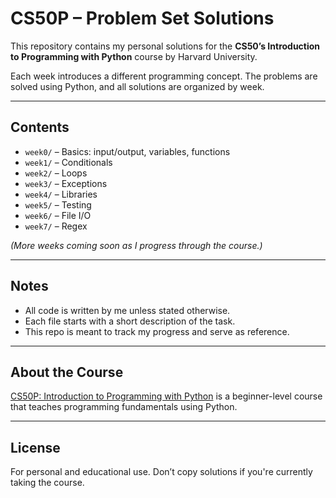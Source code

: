 # CS50P – Problem Set Solutions

This repository contains my personal solutions for the **CS50’s Introduction to Programming with Python** course by Harvard University.

Each week introduces a different programming concept. The problems are solved using Python, and all solutions are organized by week.

---

## Contents

- `week0/` – Basics: input/output, variables, functions
- `week1/` – Conditionals
- `week2/` – Loops
- `week3/` – Exceptions
- `week4/` – Libraries
- `week5/` – Testing
- `week6/` – File I/O
- `week7/` – Regex

*(More weeks coming soon as I progress through the course.)*

---

## Notes

- All code is written by me unless stated otherwise.
- Each file starts with a short description of the task.
- This repo is meant to track my progress and serve as reference.

---

## About the Course

[CS50P: Introduction to Programming with Python](https://cs50.harvard.edu/python/) is a beginner-level course that teaches programming fundamentals using Python.

---

## License

For personal and educational use. Don’t copy solutions if you're currently taking the course.
